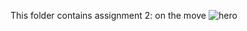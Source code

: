 This folder contains assignment 2: on the move
![hero](https://user-images.githubusercontent.com/109321269/189670873-fd75f8b8-e95b-4927-afcf-74fea464c59a.jpg)
